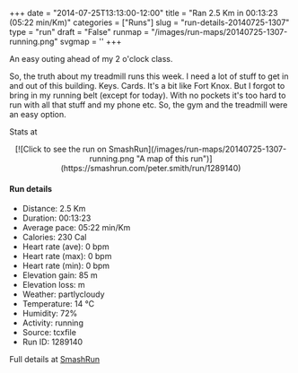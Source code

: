 +++
date = "2014-07-25T13:13:00-12:00"
title = "Ran 2.5 Km in 00:13:23 (05:22 min/Km)"
categories = ["Runs"]
slug = "run-details-20140725-1307"
type = "run"
draft = "False"
runmap = "/images/run-maps/20140725-1307-running.png"
svgmap = '<polyline points="26 78, 28 83, 28 86, 30 98, 34 100, 59 76, 63 76, 74 61, 67 54, 68 36, 58 14, 40 0, 42 12, 56 34, 44 51, 26 67, 28 78">'
+++

An easy outing ahead of my 2 o'clock class. 

So, the truth about my treadmill runs this week. I need a lot of stuff to get in and out of this building. Keys. Cards. It's a bit like Fort Knox. But I forgot to bring in my running belt (except for today). With no pockets it's too hard to run with all that stuff and my phone etc.  So, the gym and the treadmill were an easy option. 

Stats at 

<!--more-->

<center>
[![Click to see the run on SmashRun](/images/run-maps/20140725-1307-running.png "A map of this run")](https://smashrun.com/peter.smith/run/1289140)
</center>

#### Run details

* Distance: 2.5 Km
* Duration: 00:13:23
* Average pace: 05:22 min/Km
* Calories: 230 Cal
* Heart rate (ave): 0 bpm
* Heart rate (max): 0 bpm
* Heart rate (min): 0 bpm
* Elevation gain: 85 m
* Elevation loss:  m
* Weather: partlycloudy
* Temperature: 14 &deg;C
* Humidity: 72%
* Activity: running
* Source: tcxfile
* Run ID: 1289140

Full details at [SmashRun](https://smashrun.com/peter.smith/run/1289140)
